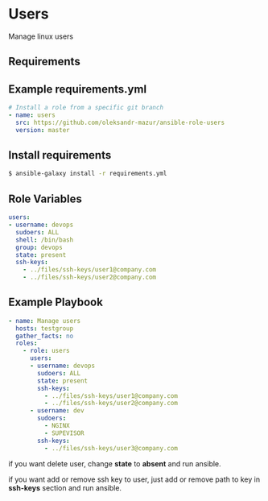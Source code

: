 Users
=========

Manage linux users

Requirements
------------

Example requirements.yml
------------------------

```yaml
# Install a role from a specific git branch
- name: users
  src: https://github.com/oleksandr-mazur/ansible-role-users
  version: master
```
Install requirements
--------------------

```bash
$ ansible-galaxy install -r requirements.yml
```

Role Variables
--------------

```yaml
users:
- username: devops 
  sudoers: ALL
  shell: /bin/bash
  group: devops
  state: present
  ssh-keys: 
    - ../files/ssh-keys/user1@company.com
    - ../files/ssh-keys/user2@company.com
```

Example Playbook
----------------

```yaml
- name: Manage users
  hosts: testgroup
  gather_facts: no
  roles:
    - role: users
      users:
      - username: devops 
        sudoers: ALL
        state: present
        ssh-keys: 
          - ../files/ssh-keys/user1@company.com
          - ../files/ssh-keys/user2@company.com
      - username: dev
        sudoers:
          - NGINX
          - SUPEVISOR
        ssh-keys:
          - ../files/ssh-keys/user3@company.com
```

if you want delete user, change **state** to **absent** and run ansible.

if you want add or remove ssh key to user, just add or remove path to key in **ssh-keys** section and run ansible.

